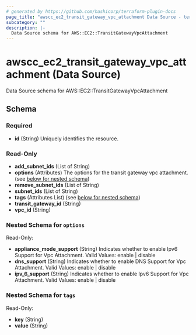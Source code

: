 ```yaml
---
# generated by https://github.com/hashicorp/terraform-plugin-docs
page_title: "awscc_ec2_transit_gateway_vpc_attachment Data Source - terraform-provider-awscc"
subcategory: ""
description: |-
  Data Source schema for AWS::EC2::TransitGatewayVpcAttachment
---
```


# awscc_ec2_transit_gateway_vpc_attachment (Data Source)

Data Source schema for AWS::EC2::TransitGatewayVpcAttachment



<!-- schema generated by tfplugindocs -->
## Schema

### Required

- **id** (String) Uniquely identifies the resource.

### Read-Only

- **add_subnet_ids** (List of String)
- **options** (Attributes) The options for the transit gateway vpc attachment. (see [below for nested schema](#nestedatt--options))
- **remove_subnet_ids** (List of String)
- **subnet_ids** (List of String)
- **tags** (Attributes List) (see [below for nested schema](#nestedatt--tags))
- **transit_gateway_id** (String)
- **vpc_id** (String)

<a id="nestedatt--options"></a>
### Nested Schema for `options`

Read-Only:

- **appliance_mode_support** (String) Indicates whether to enable Ipv6 Support for Vpc Attachment. Valid Values: enable | disable
- **dns_support** (String) Indicates whether to enable DNS Support for Vpc Attachment. Valid Values: enable | disable
- **ipv_6_support** (String) Indicates whether to enable Ipv6 Support for Vpc Attachment. Valid Values: enable | disable


<a id="nestedatt--tags"></a>
### Nested Schema for `tags`

Read-Only:

- **key** (String)
- **value** (String)


